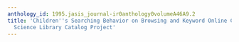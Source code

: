 ```yaml
---
anthology_id: 1995.jasis_journal-ir0anthology0volumeA46A9.2
title: 'Children''s Searching Behavior on Browsing and Keyword Online Catalogs: The
  Science Library Catalog Project'
---
```

